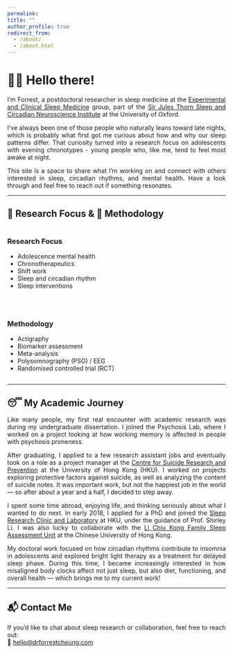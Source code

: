 ```yaml
---
permalink:
title: ""
author_profile: true
redirect_from:
  - /about/
  - /about.html
---
```


# 👋🏼 Hello there!
<div style="text-align: justify;">

  <p>I’m Forrest, a postdoctoral researcher in sleep medicine at the <a href="https://www.ndcn.ox.ac.uk/research/experimental-and-clinical-sleep-medicine-group" target="_blank" rel="noopener noreferrer">Experimental and Clinical Sleep Medicine</a> group, part of the <a href="https://www.scni.ox.ac.uk/" target="_blank" rel="noopener noreferrer">Sir Jules Thorn Sleep and Circadian Neuroscience Institute</a> at the University of Oxford.</p>

  <p>I’ve always been one of those people who naturally leans toward late nights, which is probably what first got me curious about how and why our sleep patterns differ. That curiosity turned into a research focus on adolescents with evening chronotypes - young people who, like me, tend to feel most awake at night.</p>

  <p>This site is a space to share what I’m working on and connect with others interested in sleep, circadian rhythms, and mental health. Have a look through and feel free to reach out if something resonates.</p>

</div>


---

## 🧠 Research Focus & 🧪 Methodology

<div style="display: flex; flex-wrap: wrap; gap: 2rem; margin-top: 1rem;">

  <div style="flex: 1 1 300px;">
    <h3>Research Focus</h3>
    <ul>
      <li>Adolescence mental health</li>
      <li>Chronotherapeutics</li>
      <li>Shift work</li>
      <li>Sleep and circadian rhythm</li>
      <li>Sleep interventions</li>
    </ul>
  </div>

  <div style="flex: 1 1 300px;">
    <h3>Methodology</h3>
    <ul>
      <li>Actigraphy</li>
      <li>Biomarker assessment</li>
      <li>Meta-analysis</li>
      <li>Polysomnography (PSG) / EEG</li>
      <li>Randomised controlled trial (RCT)</li>
    </ul>
  </div>

</div>

---

## 😴 My Academic Journey

<div style="text-align: justify;">

  <p>Like many people, my first real encounter with academic research was during my undergraduate dissertation. I joined the Psychosis Lab, where I worked on a project looking at how working memory is affected in people with psychosis proneness.</p>

  <p>After graduating, I applied to a few research assistant jobs and eventually took on a role as a project manager at the <a href="https://csrp.hku.hk/" target="_blank">Centre for Suicide Research and Prevention</a> at the University of Hong Kong (HKU). I worked on projects exploring protective factors against suicide, as well as analyzing the content of suicide notes. It was important work, but not the happiest job in the world — so after about a year and a half, I decided to step away.</p>

  <p>I spent some time abroad, enjoying life, and thinking seriously about what I wanted to do next. In early 2018, I applied for a PhD and joined the <a href="https://sleep.hku.hk/" target="_blank">Sleep Research Clinic and Laboratory</a> at HKU, under the guidance of Prof. Shirley Li. I was also lucky to collaborate with the <a href="https://www.psychiatry.cuhk.edu.hk/sau/sleep-assessment-unit/" target="_blank">Li Chiu Kong Family Sleep Assessment Unit</a> at the Chinese University of Hong Kong.</p>

  <p>My doctoral work focused on how circadian rhythms contribute to insomnia in adolescents and explored bright light therapy as a treatment for delayed sleep phase. During this time, I became increasingly interested in how misaligned body clocks affect not just sleep, but also diet, functioning, and overall health — which brings me to my current work!</p>

</div>

---

## 📬 Contact Me

<div style="text-align: justify;">
  <p>If you’d like to chat about sleep research or collaboration, feel free to reach out:<br>
    📧 <a href="mailto:hello@drforrestcheung.com">hello@drforrestcheung.com</a></p>
  </div>
